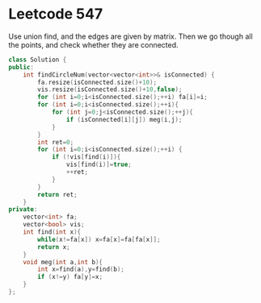 # Leetcode 547 

Use union find, and the edges are given by matrix.
Then we go though all the points, and check whether they are connected.

```cpp
class Solution {
public:
    int findCircleNum(vector<vector<int>>& isConnected) {
        fa.resize(isConnected.size()+10);
        vis.resize(isConnected.size()+10,false);
        for (int i=0;i<isConnected.size();++i) fa[i]=i;
        for (int i=0;i<isConnected.size();++i){
            for (int j=0;j<isConnected.size();++j){
                if (isConnected[i][j]) meg(i,j);
            }
        }
        int ret=0;
        for (int i=0;i<isConnected.size();++i) {
            if (!vis[find(i)]){
                vis[find(i)]=true;
                ++ret;
            }
        }
        return ret;
    }
private:
    vector<int> fa;
    vector<bool> vis;
    int find(int x){
        while(x!=fa[x]) x=fa[x]=fa[fa[x]];
        return x;
    }
    void meg(int a,int b){
        int x=find(a),y=find(b);
        if (x!=y) fa[y]=x;
    }
};
```
